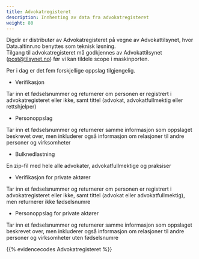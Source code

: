 ```yaml
---
title: Advokatregisteret
description: Innhenting av data fra advokatregisteret
weight: 80
---
```




Digdir er distributør av Advokatregisteret på vegne av Advokattilsynet, hvor Data.altinn.no benyttes som teknisk løsning.  
Tilgang til advokatregisteret må godkjennes av Advokattilsynet (post@tilsynet.no) før vi kan tildele scope i maskinporten. 

Per i dag er det fem forskjellige oppslag tilgjengelig.  

* Verifikasjon 

Tar inn et fødselsnummer og returnerer om personen er registrert i advokatregisteret eller ikke, samt tittel (advokat, advokatfullmektig eller rettshjelper)  

* Personoppslag 

Tar inn et fødselsnummer og returnerer samme informasjon som oppslaget beskrevet over, men inkluderer også informasjon om relasjoner til andre personer og virksomheter 

* Bulknedlastning 

En zip-fil med hele alle advokater, advokatfullmektige og praksiser

* Verifikasjon for private aktører

Tar inn et fødselsnummer og returnerer om personen er registrert i advokatregisteret eller ikke, samt tittel (advokat eller advokatfullmektig), men returnerer ikke fødselsnumre  

* Personoppslag for private aktører 

Tar inn et fødselsnummer og returnerer samme informasjon som oppslaget beskrevet over, men inkluderer også informasjon om relasjoner til andre personer og virksomheter uten fødselsnumre

{{% evidencecodes Advokatregisteret %}}
